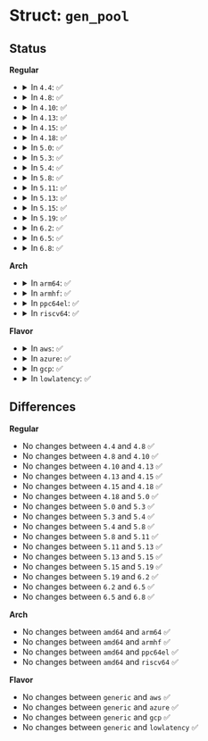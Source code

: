 # Struct: <code>gen_pool</code>

## Status
<b>Regular</b>
<ul>
<li>
<details>
<summary>In <code>4.4</code>: ✅</summary>

```c
struct gen_pool {
    spinlock_t lock;
    struct list_head chunks;
    int min_alloc_order;
    genpool_algo_t algo;
    void *data;
    const char *name;
};
```
</details>
</li>
<li>
<details>
<summary>In <code>4.8</code>: ✅</summary>

```c
struct gen_pool {
    spinlock_t lock;
    struct list_head chunks;
    int min_alloc_order;
    genpool_algo_t algo;
    void *data;
    const char *name;
};
```
</details>
</li>
<li>
<details>
<summary>In <code>4.10</code>: ✅</summary>

```c
struct gen_pool {
    spinlock_t lock;
    struct list_head chunks;
    int min_alloc_order;
    genpool_algo_t algo;
    void *data;
    const char *name;
};
```
</details>
</li>
<li>
<details>
<summary>In <code>4.13</code>: ✅</summary>

```c
struct gen_pool {
    spinlock_t lock;
    struct list_head chunks;
    int min_alloc_order;
    genpool_algo_t algo;
    void *data;
    const char *name;
};
```
</details>
</li>
<li>
<details>
<summary>In <code>4.15</code>: ✅</summary>

```c
struct gen_pool {
    spinlock_t lock;
    struct list_head chunks;
    int min_alloc_order;
    genpool_algo_t algo;
    void *data;
    const char *name;
};
```
</details>
</li>
<li>
<details>
<summary>In <code>4.18</code>: ✅</summary>

```c
struct gen_pool {
    spinlock_t lock;
    struct list_head chunks;
    int min_alloc_order;
    genpool_algo_t algo;
    void *data;
    const char *name;
};
```
</details>
</li>
<li>
<details>
<summary>In <code>5.0</code>: ✅</summary>

```c
struct gen_pool {
    spinlock_t lock;
    struct list_head chunks;
    int min_alloc_order;
    genpool_algo_t algo;
    void *data;
    const char *name;
};
```
</details>
</li>
<li>
<details>
<summary>In <code>5.3</code>: ✅</summary>

```c
struct gen_pool {
    spinlock_t lock;
    struct list_head chunks;
    int min_alloc_order;
    genpool_algo_t algo;
    void *data;
    const char *name;
};
```
</details>
</li>
<li>
<details>
<summary>In <code>5.4</code>: ✅</summary>

```c
struct gen_pool {
    spinlock_t lock;
    struct list_head chunks;
    int min_alloc_order;
    genpool_algo_t algo;
    void *data;
    const char *name;
};
```
</details>
</li>
<li>
<details>
<summary>In <code>5.8</code>: ✅</summary>

```c
struct gen_pool {
    spinlock_t lock;
    struct list_head chunks;
    int min_alloc_order;
    genpool_algo_t algo;
    void *data;
    const char *name;
};
```
</details>
</li>
<li>
<details>
<summary>In <code>5.11</code>: ✅</summary>

```c
struct gen_pool {
    spinlock_t lock;
    struct list_head chunks;
    int min_alloc_order;
    genpool_algo_t algo;
    void *data;
    const char *name;
};
```
</details>
</li>
<li>
<details>
<summary>In <code>5.13</code>: ✅</summary>

```c
struct gen_pool {
    spinlock_t lock;
    struct list_head chunks;
    int min_alloc_order;
    genpool_algo_t algo;
    void *data;
    const char *name;
};
```
</details>
</li>
<li>
<details>
<summary>In <code>5.15</code>: ✅</summary>

```c
struct gen_pool {
    spinlock_t lock;
    struct list_head chunks;
    int min_alloc_order;
    genpool_algo_t algo;
    void *data;
    const char *name;
};
```
</details>
</li>
<li>
<details>
<summary>In <code>5.19</code>: ✅</summary>

```c
struct gen_pool {
    spinlock_t lock;
    struct list_head chunks;
    int min_alloc_order;
    genpool_algo_t algo;
    void *data;
    const char *name;
};
```
</details>
</li>
<li>
<details>
<summary>In <code>6.2</code>: ✅</summary>

```c
struct gen_pool {
    spinlock_t lock;
    struct list_head chunks;
    int min_alloc_order;
    genpool_algo_t algo;
    void *data;
    const char *name;
};
```
</details>
</li>
<li>
<details>
<summary>In <code>6.5</code>: ✅</summary>

```c
struct gen_pool {
    spinlock_t lock;
    struct list_head chunks;
    int min_alloc_order;
    genpool_algo_t algo;
    void *data;
    const char *name;
};
```
</details>
</li>
<li>
<details>
<summary>In <code>6.8</code>: ✅</summary>

```c
struct gen_pool {
    spinlock_t lock;
    struct list_head chunks;
    int min_alloc_order;
    genpool_algo_t algo;
    void *data;
    const char *name;
};
```
</details>
</li>
</ul>
<b>Arch</b>
<ul>
<li>
<details>
<summary>In <code>arm64</code>: ✅</summary>

```c
struct gen_pool {
    spinlock_t lock;
    struct list_head chunks;
    int min_alloc_order;
    genpool_algo_t algo;
    void *data;
    const char *name;
};
```
</details>
</li>
<li>
<details>
<summary>In <code>armhf</code>: ✅</summary>

```c
struct gen_pool {
    spinlock_t lock;
    struct list_head chunks;
    int min_alloc_order;
    genpool_algo_t algo;
    void *data;
    const char *name;
};
```
</details>
</li>
<li>
<details>
<summary>In <code>ppc64el</code>: ✅</summary>

```c
struct gen_pool {
    spinlock_t lock;
    struct list_head chunks;
    int min_alloc_order;
    genpool_algo_t algo;
    void *data;
    const char *name;
};
```
</details>
</li>
<li>
<details>
<summary>In <code>riscv64</code>: ✅</summary>

```c
struct gen_pool {
    spinlock_t lock;
    struct list_head chunks;
    int min_alloc_order;
    genpool_algo_t algo;
    void *data;
    const char *name;
};
```
</details>
</li>
</ul>
<b>Flavor</b>
<ul>
<li>
<details>
<summary>In <code>aws</code>: ✅</summary>

```c
struct gen_pool {
    spinlock_t lock;
    struct list_head chunks;
    int min_alloc_order;
    genpool_algo_t algo;
    void *data;
    const char *name;
};
```
</details>
</li>
<li>
<details>
<summary>In <code>azure</code>: ✅</summary>

```c
struct gen_pool {
    spinlock_t lock;
    struct list_head chunks;
    int min_alloc_order;
    genpool_algo_t algo;
    void *data;
    const char *name;
};
```
</details>
</li>
<li>
<details>
<summary>In <code>gcp</code>: ✅</summary>

```c
struct gen_pool {
    spinlock_t lock;
    struct list_head chunks;
    int min_alloc_order;
    genpool_algo_t algo;
    void *data;
    const char *name;
};
```
</details>
</li>
<li>
<details>
<summary>In <code>lowlatency</code>: ✅</summary>

```c
struct gen_pool {
    spinlock_t lock;
    struct list_head chunks;
    int min_alloc_order;
    genpool_algo_t algo;
    void *data;
    const char *name;
};
```
</details>
</li>
</ul>

## Differences
<b>Regular</b>
<ul>
<li>
No changes between <code>4.4</code> and <code>4.8</code> ✅
</li>
<li>
No changes between <code>4.8</code> and <code>4.10</code> ✅
</li>
<li>
No changes between <code>4.10</code> and <code>4.13</code> ✅
</li>
<li>
No changes between <code>4.13</code> and <code>4.15</code> ✅
</li>
<li>
No changes between <code>4.15</code> and <code>4.18</code> ✅
</li>
<li>
No changes between <code>4.18</code> and <code>5.0</code> ✅
</li>
<li>
No changes between <code>5.0</code> and <code>5.3</code> ✅
</li>
<li>
No changes between <code>5.3</code> and <code>5.4</code> ✅
</li>
<li>
No changes between <code>5.4</code> and <code>5.8</code> ✅
</li>
<li>
No changes between <code>5.8</code> and <code>5.11</code> ✅
</li>
<li>
No changes between <code>5.11</code> and <code>5.13</code> ✅
</li>
<li>
No changes between <code>5.13</code> and <code>5.15</code> ✅
</li>
<li>
No changes between <code>5.15</code> and <code>5.19</code> ✅
</li>
<li>
No changes between <code>5.19</code> and <code>6.2</code> ✅
</li>
<li>
No changes between <code>6.2</code> and <code>6.5</code> ✅
</li>
<li>
No changes between <code>6.5</code> and <code>6.8</code> ✅
</li>
</ul>
<b>Arch</b>
<ul>
<li>
No changes between <code>amd64</code> and <code>arm64</code> ✅
</li>
<li>
No changes between <code>amd64</code> and <code>armhf</code> ✅
</li>
<li>
No changes between <code>amd64</code> and <code>ppc64el</code> ✅
</li>
<li>
No changes between <code>amd64</code> and <code>riscv64</code> ✅
</li>
</ul>
<b>Flavor</b>
<ul>
<li>
No changes between <code>generic</code> and <code>aws</code> ✅
</li>
<li>
No changes between <code>generic</code> and <code>azure</code> ✅
</li>
<li>
No changes between <code>generic</code> and <code>gcp</code> ✅
</li>
<li>
No changes between <code>generic</code> and <code>lowlatency</code> ✅
</li>
</ul>
